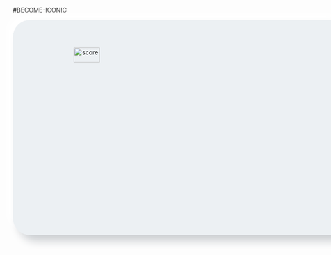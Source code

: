 #BECOME-ICONIC

<div style="display: inline-block; justify-content: center;">

<div style="width:700px; height: 400px; padding: 60px 35px 35px;
            border-radius: 40px; 
            background: #ecf0f3;
            box-shadow: 13px 13px 20px #cbced1,
            -13px -13px 20px #ffffff"
            title="showcard">  
            
<div style="display: inline; margin: 0 5px;  
            border-radius: 40px; 
            position: relative;
            left: 10px;
            bottom: 10px;
            background: #FF0000;
            box-shadow: 13px 13px 20px #cbced1,
            -13px -13px 20px #ffffff"
            title="mark" alt="mark" width="60" height="30"> 
            
<div style="display: inline; margin: 0 5px;  
            border-radius: 0.5; 
            position: relative;
            left: 90px;
            bottom: 10px;
            background: #FF7F00;
            linear-gradient(360deg, white, #FF7F00);
            box-shadow: 13px 13px 20px #cbced1,
            -13px -13px 20px #ffffff"
            title="hold" alt="hold" width="30" height="30"> 
            
 <div style="display: inline; margin: 0 5px;  
            border-radius: 30px; 
            position: relative;
            left: 170px;
            bottom: 10px;
            background: #00FFFF;
            box-shadow: 13px 13px 20px #cbced1,
            -13px -13px 20px #ffffff"
            title="score" alt="score" width="60" height="30"> 

</div>

<img style="display: inline; margin: 0 5px; justify-content: center; text-align: center; position: relative;
            top: 10px;" title="score" src="https://github.com/vincentlesang/vincentlesang.github.io/blob/master/logosubs.png" width="60" height="34"> 

</div> 



